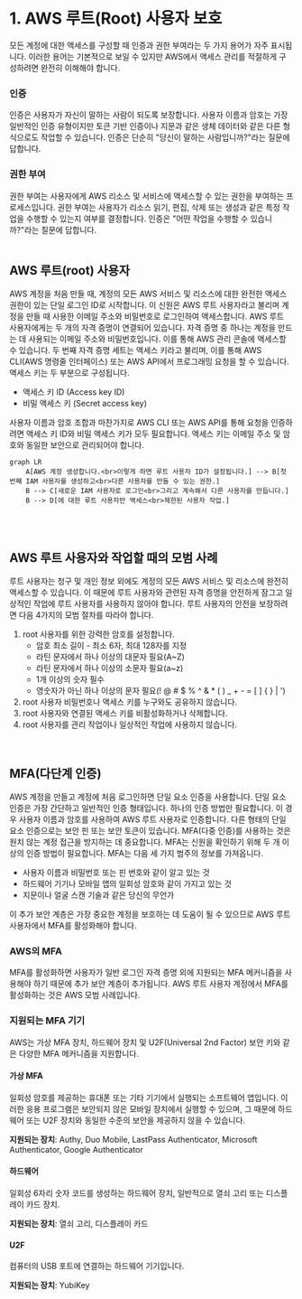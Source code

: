 # 1. AWS 루트(Root) 사용자 보호
모든 계정에 대한 액세스를 구성할 때 인증과 권한 부여라는 두 가지 용어가 자주 표시됩니다. 이러한 용어는 기본적으로 보일 수 있지만 AWS에서 액세스 관리를 적절하게 구성하려면 완전히 이해해야 합니다.
</br>

### 인증
인증은 사용자가 자신이 말하는 사람이 되도록 보장합니다. 사용자 이름과 암호는 가장 일반적인 인증 유형이지만 토큰 기반 인증이나 지문과 같은 생체 데이터와 같은 다른 형식으로도 작업할 수 있습니다. 인증은 단순히 "당신이 말하는 사람입니까?"라는 질문에 답합니다.
</br>

### 권한 부여
권한 부여는 사용자에게 AWS 리소스 및 서비스에 액세스할 수 있는 권한을 부여하는 프로세스입니다. 권한 부여는 사용자가 리소스 읽기, 편집, 삭제 또는 생성과 같은 특정 작업을 수행할 수 있는지 여부를 결정합니다. 인증은 "어떤 작업을 수행할 수 있습니까?"라는 질문에 답합니다.
</br></br>

## AWS 루트(root) 사용자
AWS 계정을 처음 만들 때, 계정의 모든 AWS 서비스 및 리소스에 대한 완전한 액세스 권한이 있는 단일 로그인 ID로 시작합니다. 이 신원은 AWS 루트 사용자라고 불리며 계정을 만들 때 사용한 이메일 주소와 비밀번호로 로그인하여 액세스합니다.
AWS 루트 사용자에게는 두 개의 자격 증명이 연결되어 있습니다. 자격 증명 중 하나는 계정을 만드는 데 사용되는 이메일 주소와 비밀번호입니다. 이를 통해 AWS 관리 콘솔에 액세스할 수 있습니다. 두 번째 자격 증명 세트는 액세스 키라고 불리며, 이를 통해 AWS CLI(AWS 명령줄 인터페이스) 또는 AWS API에서 프로그래밍 요청을 할 수 있습니다.
액세스 키는 두 부분으로 구성됩니다.

- 액세스 키 ID (Access key ID)
- 비밀 액세스 키 (Secret access key)

사용자 이름과 암호 조합과 마찬가지로 AWS CLI 또는 AWS API를 통해 요청을 인증하려면 액세스 키 ID와 비밀 액세스 키가 모두 필요합니다. 액세스 키는 이메일 주소 및 암호와 동일한 보안으로 관리되어야 합니다.
</br>

```mermaid
graph LR
    A[AWS 계정 생성합니다.<br>이렇게 하면 루트 사용자 ID가 설정됩니다.] --> B[첫 번째 IAM 사용자를 생성하고<br>다른 사용자를 만들 수 있는 권한.]
    B --> C[새로운 IAM 사용자로 로그인<br>그리고 계속해서 다른 사용자를 만듭니다.]
    B --> D[에 대한 루트 사용자만 액세스<br>제한된 사용자 작업.]
```
</br></br>


## AWS 루트 사용자와 작업할 때의 모범 사례
루트 사용자는 청구 및 개인 정보 외에도 계정의 모든 AWS 서비스 및 리소스에 완전히 액세스할 수 있습니다. 이 때문에 루트 사용자와 관련된 자격 증명을 안전하게 잠그고 일상적인 작업에 루트 사용자를 사용하지 않아야 합니다.
루트 사용자의 안전을 보장하려면 다음 4가지의 모범 절차를 따라야 합니다.
</br>
1. root 사용자를 위한 강력한 암호를 설정합니다.
   - 암호 최소 길이 - 최소 6자, 최대 128자를 지정
   - 라틴 문자에서 하나 이상의 대문자 필요(A~Z)
   - 라틴 문자에서 하나 이상의 소문자 필요(a~z)
   - 1개 이상의 숫자 필수
   - 영숫자가 아닌 하나 이상의 문자 필요(! @ # $ % ^ & * ( ) _ + - = [ ] { } | ')
2. root 사용자 비밀번호나 액세스 키를 누구와도 공유하지 않습니다.
3. root 사용자와 연결된 액세스 키를 비활성화하거나 삭제합니다.
4. root 사용자를 관리 작업이나 일상적인 작업에 사용하지 않습니다.
</br>

## MFA(다단계 인증)
AWS 계정을 만들고 계정에 처음 로그인하면 단일 요소 인증을 사용합니다. 단일 요소 인증은 가장 간단하고 일반적인 인증 형태입니다. 하나의 인증 방법만 필요합니다. 이 경우 사용자 이름과 암호를 사용하여 AWS 루트 사용자로 인증합니다. 다른 형태의 단일 요소 인증으로는 보안 핀 또는 보안 토큰이 있습니다. MFA(다중 인증)를 사용하는 것은 원치 않는 계정 접근을 방지하는 데 중요합니다.
MFA는 신원을 확인하기 위해 두 개 이상의 인증 방법이 필요합니다. MFA는 다음 세 가지 범주의 정보를 가져옵니다.

* 사용자 이름과 비밀번호 또는 핀 번호와 같이 알고 있는 것
* 하드웨어 기기나 모바일 앱의 일회성 암호와 같이 가지고 있는 것
* 지문이나 얼굴 스캔 기술과 같은 당신의 무언가

이 추가 보안 계층은 가장 중요한 계정을 보호하는 데 도움이 될 수 있으므로 AWS 루트 사용자에서 MFA를 활성화해야 합니다.

### AWS의 MFA

MFA를 활성화하면 사용자가 일반 로그인 자격 증명 외에 지원되는 MFA 메커니즘을 사용해야 하기 때문에 추가 보안 계층이 추가됩니다. AWS 루트 사용자 계정에서 MFA를 활성화하는 것은 AWS 모범 사례입니다.

### 지원되는 MFA 기기

AWS는 가상 MFA 장치, 하드웨어 장치 및 U2F(Universal 2nd Factor) 보안 키와 같은 다양한 MFA 메커니즘을 지원합니다.

#### 가상 MFA

일회성 암호를 제공하는 휴대폰 또는 기타 기기에서 실행되는 소프트웨어 앱입니다. 이러한 응용 프로그램은 보안되지 않은 모바일 장치에서 실행할 수 있으며, 그 때문에 하드웨어 또는 U2F 장치와 동일한 수준의 보안을 제공하지 않을 수 있습니다.

**지원되는 장치**: Authy, Duo Mobile, LastPass Authenticator, Microsoft Authenticator, Google Authenticator

#### 하드웨어

일회성 6자리 숫자 코드를 생성하는 하드웨어 장치, 일반적으로 열쇠 고리 또는 디스플레이 카드 장치.

**지원되는 장치**: 열쇠 고리, 디스플레이 카드

#### U2F

컴퓨터의 USB 포트에 연결하는 하드웨어 기기입니다.

**지원되는 장치**: YubiKey

